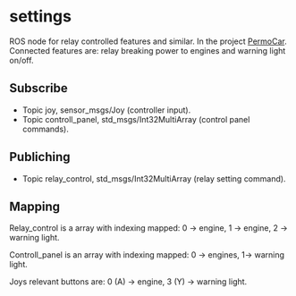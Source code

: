 # settings 
ROS node for relay controlled features and similar.
In the project [PermoCar](https://github.com/Trobolit/PermoCar).
Connected features are: relay breaking power to engines and warning light on/off.

## Subscribe
* Topic joy, sensor_msgs/Joy (controller input).
* Topic controll_panel, std_msgs/Int32MultiArray (control panel commands).

## Publiching
* Topic relay_control, std_msgs/Int32MultiArray (relay setting command).

## Mapping
Relay_control is a array with indexing mapped:
0 -> engine,
1 -> engine,
2 -> warning light.

Controll_panel is an array with indexing mapped: 
0 -> engines, 
1-> warning light.

Joys relevant buttons are:
0 (A) -> engine,
3 (Y) -> warning light.
